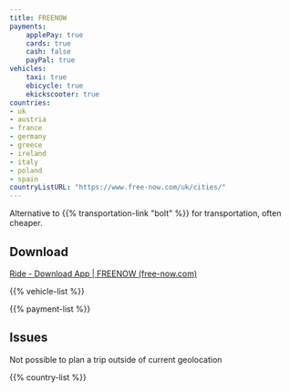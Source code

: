 ```yaml
---
title: FREENOW
payments:
    applePay: true
    cards: true
    cash: false
    payPal: true
vehicles:
    taxi: true
    ebicycle: true
    ekickscooter: true
countries:
- uk
- austria
- france
- germany
- greece
- ireland
- italy
- poland
- spain
countryListURL: "https://www.free-now.com/uk/cities/"
---
```


Alternative to {{% transportation-link "bolt" %}} for transportation, often cheaper.

## Download

[Ride - Download App | FREENOW (free-now.com)](https://www.free-now.com/uk/ride/download-app/)

{{% vehicle-list %}}

{{% payment-list %}}

## Issues

Not possible to plan a trip outside of current geolocation

{{% country-list %}}